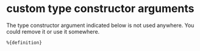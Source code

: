 # custom type constructor arguments

[comment]: # (This error is raised when a type constructor argument is unused)
[comment]: # (Phantom types do not trigger this message)
[comment]: # (requires 1 param:)
[comment]: # (- definition: code extract with unused value)

The type constructor argument indicated below is not used anywhere.
You could remove it or use it somewhere.

```
%{definition}
```

